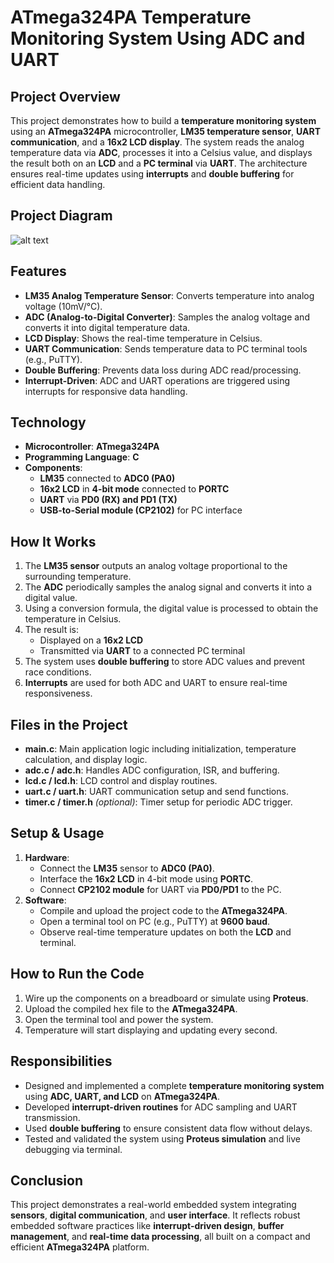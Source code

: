 # **ATmega324PA Temperature Monitoring System Using ADC and UART**

## **Project Overview**
This project demonstrates how to build a **temperature monitoring system** using an **ATmega324PA** microcontroller, **LM35 temperature sensor**, **UART communication**, and a **16x2 LCD display**. The system reads the analog temperature data via **ADC**, processes it into a Celsius value, and displays the result both on an **LCD** and a **PC terminal** via **UART**. The architecture ensures real-time updates using **interrupts** and **double buffering** for efficient data handling.

## **Project Diagram**
![alt text](diagram.png)

## **Features**
- **LM35 Analog Temperature Sensor**: Converts temperature into analog voltage (10mV/°C).
- **ADC (Analog-to-Digital Converter)**: Samples the analog voltage and converts it into digital temperature data.
- **LCD Display**: Shows the real-time temperature in Celsius.
- **UART Communication**: Sends temperature data to PC terminal tools (e.g., PuTTY).
- **Double Buffering**: Prevents data loss during ADC read/processing.
- **Interrupt-Driven**: ADC and UART operations are triggered using interrupts for responsive data handling.

## **Technology**
- **Microcontroller**: **ATmega324PA**
- **Programming Language**: **C**
- **Components**:
  - **LM35** connected to **ADC0 (PA0)**
  - **16x2 LCD** in **4-bit mode** connected to **PORTC**
  - **UART** via **PD0 (RX) and PD1 (TX)**
  - **USB-to-Serial module (CP2102)** for PC interface

## **How It Works**
1. The **LM35 sensor** outputs an analog voltage proportional to the surrounding temperature.
2. The **ADC** periodically samples the analog signal and converts it into a digital value.
3. Using a conversion formula, the digital value is processed to obtain the temperature in Celsius.
4. The result is:
   - Displayed on a **16x2 LCD**
   - Transmitted via **UART** to a connected PC terminal
5. The system uses **double buffering** to store ADC values and prevent race conditions.
6. **Interrupts** are used for both ADC and UART to ensure real-time responsiveness.

## **Files in the Project**
- **main.c**: Main application logic including initialization, temperature calculation, and display logic.
- **adc.c / adc.h**: Handles ADC configuration, ISR, and buffering.
- **lcd.c / lcd.h**: LCD control and display routines.
- **uart.c / uart.h**: UART communication setup and send functions.
- **timer.c / timer.h** *(optional)*: Timer setup for periodic ADC trigger.

## **Setup & Usage**
1. **Hardware**:
   - Connect the **LM35** sensor to **ADC0 (PA0)**.
   - Interface the **16x2 LCD** in 4-bit mode using **PORTC**.
   - Connect **CP2102 module** for UART via **PD0/PD1** to the PC.
2. **Software**:
   - Compile and upload the project code to the **ATmega324PA**.
   - Open a terminal tool on PC (e.g., PuTTY) at **9600 baud**.
   - Observe real-time temperature updates on both the **LCD** and terminal.

## **How to Run the Code**
1. Wire up the components on a breadboard or simulate using **Proteus**.
2. Upload the compiled hex file to the **ATmega324PA**.
3. Open the terminal tool and power the system.
4. Temperature will start displaying and updating every second.

## **Responsibilities**  
- Designed and implemented a complete **temperature monitoring system** using **ADC, UART, and LCD** on **ATmega324PA**.  
- Developed **interrupt-driven routines** for ADC sampling and UART transmission.  
- Used **double buffering** to ensure consistent data flow without delays.  
- Tested and validated the system using **Proteus simulation** and live debugging via terminal.

## **Conclusion**
This project demonstrates a real-world embedded system integrating **sensors**, **digital communication**, and **user interface**. It reflects robust embedded software practices like **interrupt-driven design**, **buffer management**, and **real-time data processing**, all built on a compact and efficient **ATmega324PA** platform.

